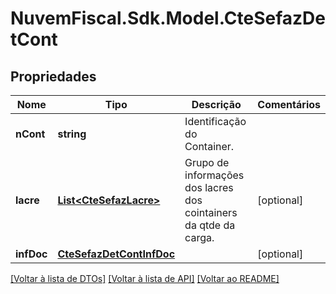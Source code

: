 # NuvemFiscal.Sdk.Model.CteSefazDetCont

## Propriedades

Nome | Tipo | Descrição | Comentários
------------ | ------------- | ------------- | -------------
**nCont** | **string** | Identificação do Container. | 
**lacre** | [**List&lt;CteSefazLacre&gt;**](CteSefazLacre.md) | Grupo de informações dos lacres dos cointainers da qtde da carga. | [optional] 
**infDoc** | [**CteSefazDetContInfDoc**](CteSefazDetContInfDoc.md) |  | [optional] 

[[Voltar à lista de DTOs]](../README.md#documentation-for-models) [[Voltar à lista de API]](../README.md#documentation-for-api-endpoints) [[Voltar ao README]](../README.md)

